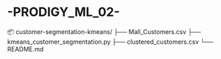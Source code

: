 # -PRODIGY_ML_02-
📦 customer-segmentation-kmeans/ ├── Mall_Customers.csv ├── kmeans_customer_segmentation.py ├── clustered_customers.csv └── README.md
